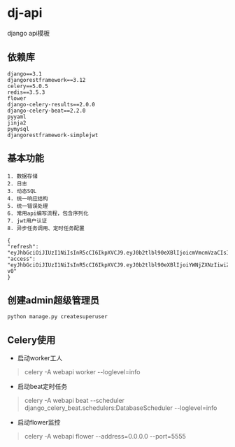 # dj-api

django api模板

## 依赖库

```text
django==3.1
djangorestframework==3.12
celery==5.0.5
redis==3.5.3
flower
django-celery-results==2.0.0
django-celery-beat==2.2.0
pyyaml
jinja2
pymysql
djangorestframework-simplejwt
```

## 基本功能

```text
1. 数据存储
2. 日志
3. 动态SQL
4. 统一响应结构
5. 统一错误处理
6. 常用api编写流程，包含序列化
7. jwt用户认证
8. 异步任务调用、定时任务配置
```


```
{
"refresh": "eyJhbGciOiJIUzI1NiIsInR5cCI6IkpXVCJ9.eyJ0b2tlbl90eXBlIjoicmVmcmVzaCIsImV4cCI6MTcxNTQzMzA3NiwianRpIjoiZmI2YTBkOTVhZmI4NGNhNzhlODNkNDUyOWNkZDA0NTYiLCJ1c2VyX2lkIjoxfQ.HFo_HVY4xwqftCbAkyTrw6cM3FbywTThbebf4YFLKgk",
"access": "eyJhbGciOiJIUzI1NiIsInR5cCI6IkpXVCJ9.eyJ0b2tlbl90eXBlIjoiYWNjZXNzIiwiZXhwIjoxNzE1MzQ2OTc2LCJqdGkiOiJhZWI1OGIxNWZlMGU0NjM5YTA1ZmI2N2ExYmUxODYyMyIsInVzZXJfaWQiOjF9.UGf71yioEQchk0E6sAlTGzIrm4hpgkdKESpWRhlw-v0"
}
```

## 创建admin超级管理员
```shell
python manage.py createsuperuser
```

## Celery使用
- 启动worker工人
> celery -A webapi worker --loglevel=info

- 启动beat定时任务
> celery -A webapi beat --scheduler django_celery_beat.schedulers:DatabaseScheduler --loglevel=info

- 启动flower监控
> celery -A webapi flower --address=0.0.0.0 --port=5555

